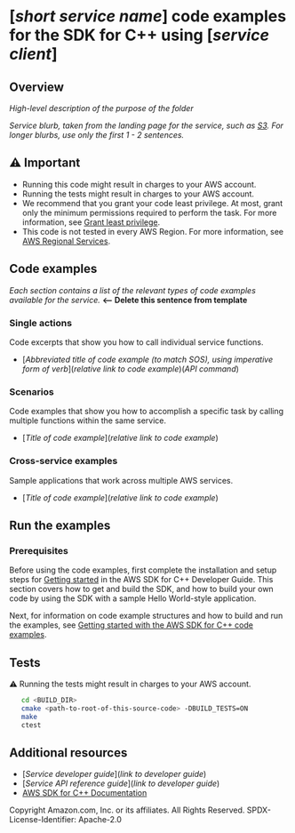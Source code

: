 # [*short service name*] code examples for the SDK for C++ using [*service client*]
## Overview
*High-level description of the purpose of the folder*

*Service blurb, taken from the landing page for the service, such as [S3](https://docs.aws.amazon.com/s3/?id=docs_gateway). For longer blurbs, use only the first 1 - 2 sentences.*
## ⚠️ Important
* Running this code might result in charges to your AWS account. 
* Running the tests might result in charges to your AWS account.
* We recommend that you grant your code least privilege. At most, grant only the minimum permissions required to perform the task. For more information, see [Grant least privilege](https://docs.aws.amazon.com/IAM/latest/UserGuide/best-practices.html#grant-least-privilege). 
* This code is not tested in every AWS Region. For more information, see [AWS Regional Services](https://aws.amazon.com/about-aws/global-infrastructure/regional-product-services).
## Code examples
*Each section contains a list of the relevant types of code examples available for the service.* **<-- Delete this sentence from template**

### Single actions
Code excerpts that show you how to call individual service functions.
* [*Abbreviated title of code example (to match SOS), using imperative form of verb*](*relative link to code example*)(*API command*)
### Scenarios
Code examples that show you how to accomplish a specific task by calling multiple functions within the same service.
* [*Title of code example*](*relative link to code example*)
### Cross-service examples
Sample applications that work across multiple AWS services.
* [*Title of code example*](*relative link to code example*)
## Run the examples

### Prerequisites
Before using the code examples, first complete the installation and setup steps
for [Getting started](https://docs.aws.amazon.com/sdk-for-cpp/v1/developer-guide/getting-started.html) in the AWS SDK for
C++ Developer Guide.
This section covers how to get and build the SDK, and how to build your own code by using the SDK with a
sample Hello World-style application.

Next, for information on code example structures and how to build and run the examples, see [Getting started with the AWS SDK for C++ code examples](https://docs.aws.amazon.com/sdk-for-cpp/v1/developer-guide/getting-started-code-examples.html).

## Tests
⚠️ Running the tests might result in charges to your AWS account.

```sh
   cd <BUILD_DIR>
   cmake <path-to-root-of-this-source-code> -DBUILD_TESTS=ON
   make
   ctest 
```   

## Additional resources
* [*Service developer guide*](*link to developer guide*)
* [*Service API reference guide*](*link to developer guide*)
* [AWS SDK for C++ Documentation](https://docs.aws.amazon.com/sdk-for-cpp/index.html)


Copyright Amazon.com, Inc. or its affiliates. All Rights Reserved. SPDX-License-Identifier: Apache-2.0
